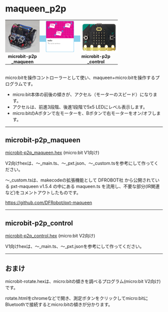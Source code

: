 # maqueen_p2p

<style>
table,tr, td { padding:0; margin:0; border:0;
    font-weight: bold; }
</style>
<div style="position:relative;">
<div style="width:200px;height:20px;background:skyblue;position:absolute;top:50px;left:100px;z-index:0;"></div>
<div style="position:relative;top:0;left:0;z-index:1;">
<table style="padding:0;margin:0;border:0;">
<tr>
<td><img src=images/IMG_0033.JPG style="width:110px;"></td>
<td><img src=images/radio.png style="width:90px;margin-left:20px;"></td>
<td><img src=images/mbitv2_1.png style="width:120px;margin-left:20px;"></td></tr>
<tr>
<td align=center>microbit-p2p<br>_maqueen</td>
<td>&nbsp;</td>
<td align=center>microbit-p2p<br>_control</td>
</tr>
</table>
</div>
<br>
</div>

micro:bitを操作コントローラーとして使い、maqueen+micro:bitを操作するプログラムです。

- micro:bit本体の前後の傾きが、アクセル（モーターのスピード）になります。
- アクセルは、前進3段階、後進1段階で5x5 LEDにレベル表示します。
- micro:bitのAボタンで左モーターを、Bボタンで右モーターをオン/オフします。

<hr>

## microbit-p2p_maqueen

[microbit-p2p_maqueen.hex](microbit-p2p_maqueen.hex) (micro:bit V1向け)

V2向けhexは、～_main.ts、～_pxt.json、～_custom.tsを参考にして作ってください。

～_custom.tsは、makecodeの拡張機能として DFROBOT社 から公開されている pxt-maqueen v1.5.4 の中にある maqueen.ts を流用し、不要な部分(IR関連など)をコメントアウトしたものです。

https://github.com/DFRobot/pxt-maqueen

<hr>

## microbit-p2p_control

[microbit-p2p_control.hex](microbit-p2p_control.hex) (micro:bit V2向け)

V1向けhexは、～_main.ts、～_pxt.jsonを参考にして作ってください。

<hr>

## おまけ

microbit-rotate.hexは、micro:bitの傾きを調べるプログラム(micro:bit V2向け)です。

rotate.htmlをchromeなどで開き、測定ボタンをクリックしてmicro:bitにBluetoothで接続するとmicro:bitの傾きが分かります。
